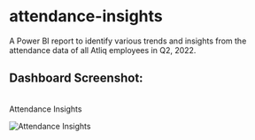 # attendance-insights
A Power BI report to identify various trends and insights from the attendance data of all Atliq employees in Q2, 2022.
<br>
## Dashboard Screenshot:
<br>
Attendance Insights
<br>

![Attendance Insights](https://github.com/S99C/hr-analytics-dashboard/assets/79993232/686067b3-7865-46be-9a31-17e91694224d)
